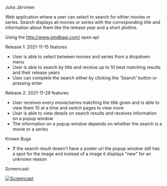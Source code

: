Juha Järvinen

Web application where a user can select to search for either movies or series. Search displays all movies or series with the corresponding title and information about them like the release year and a short plotline.

Using the http://www.omdbapi.com/ open api

Release 1: 2021-11-15 features

- User is able to select between movies and series from a dropdown menu
- User is able to search by title and receive up to 10 best matching results and their release years
- User can complete the search either by clicking the 'Search' button or pressing enter

Release 2: 2021-11-29 features

- User receives every movie/series matching the title given and is able to view them 10 at a time and switch pages to view more
- User is able to view details on search results and receives information on a popup window
- The information on a popup window depends on whether the search is a movie or a series

Known Bugs

- If the search result doesn't have a poster url the popup window still has a spot for the image and instead of a image it displays "new" for an unknown reason

Screencast:

[![Screencast](https://img.youtube.com/vi/jQWSRtCwsao/3.jpg)](https://www.youtube.com/watch?v=jQWSRtCwsao)
